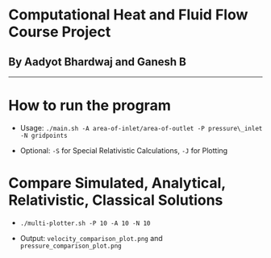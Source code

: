 # Computational Heat and Fluid Flow Course Project

## By Aadyot Bhardwaj and Ganesh B

---

# How to run the program

- Usage: `./main.sh -A area-of-inlet/area-of-outlet -P pressure\_inlet -N gridpoints`

- Optional: `-S` for Special Relativistic Calculations, `-J` for Plotting

# Compare Simulated, Analytical, Relativistic, Classical Solutions

- `./multi-plotter.sh -P 10 -A 10 -N 10 `

- Output: `velocity_comparison_plot.png` and `pressure_comparison_plot.png`
